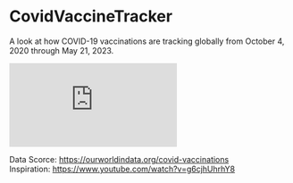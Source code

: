 # CovidVaccineTracker

A look at how COVID-19 vaccinations are tracking globally from October 4, 2020 through May 21, 2023. 

![TrackerPreview.pdf](https://github.com/E-Burton/CovidVaccineTracker/files/11559077/TrackerPreview.pdf)

Data Scorce: https://ourworldindata.org/covid-vaccinations  
Inspiration: https://www.youtube.com/watch?v=g6cjhUhrhY8

